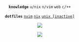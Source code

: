 <p align="center">
  <code><b>knowledge</b></code>
  <code>u/nix</code>
  <code>n/vim</code>
  <code>web</code>
  <code>c/++</code>
</p>

<p align="center">
  <code><b>dotfiles</b></code>
  <code><a href="https://github.com/vollowx/nvimconf">nvim</a></code>
  <code><a href="https://github.com/vollowx/nixconf">nix</a></code>
  <code><a href="https://github.com/vollowx/unixconf">unix [inactive]</a></code>
</p>

<p align="center">
  <img src="https://github-readme-stats.vercel.app/api?username=vollowx&show_icons=true&bg_color=1e1e2e&text_color=cdd6f4&icon_color=cba6f7&title_color=94e2d5&border_color=313244" />
</p>

<p align="center">
  <img src="https://github-readme-stats.vercel.app/api/wakatime?username=vollowx&layout=compact&bg_color=1e1e2e&text_color=cdd6f4&icon_color=cba6f7&title_color=94e2d5&border_color=313244" />
</p>
